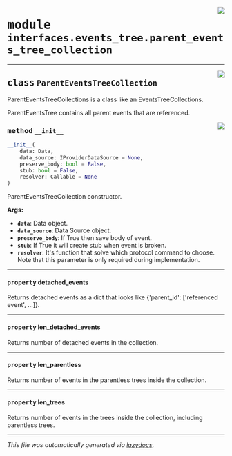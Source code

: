 <!-- markdownlint-disable -->

<a href="../../th2_data_services/interfaces/events_tree/parent_events_tree_collection.py#L0"><img align="right" style="float:right;" src="https://img.shields.io/badge/-source-cccccc?style=flat-square"></a>

# <kbd>module</kbd> `interfaces.events_tree.parent_events_tree_collection`






---

<a href="../../th2_data_services/interfaces/events_tree/parent_events_tree_collection.py#L25"><img align="right" style="float:right;" src="https://img.shields.io/badge/-source-cccccc?style=flat-square"></a>

## <kbd>class</kbd> `ParentEventsTreeCollection`
ParentEventsTreeCollections is a class like an EventsTreeCollections. 

ParentEventsTree contains all parent events that are referenced. 

<a href="../../th2_data_services/interfaces/events_tree/parent_events_tree_collection.py#L31"><img align="right" style="float:right;" src="https://img.shields.io/badge/-source-cccccc?style=flat-square"></a>

### <kbd>method</kbd> `__init__`

```python
__init__(
    data: Data,
    data_source: IProviderDataSource = None,
    preserve_body: bool = False,
    stub: bool = False,
    resolver: Callable = None
)
```

ParentEventsTreeCollection constructor. 



**Args:**
 
 - <b>`data`</b>:  Data object. 
 - <b>`data_source`</b>:  Data Source object. 
 - <b>`preserve_body`</b>:  If True then save body of event. 
 - <b>`stub`</b>:  If True it will create stub when event is broken. 
 - <b>`resolver`</b>:  It's function that solve which protocol command to choose.  Note that this parameter is only required during implementation. 


---

#### <kbd>property</kbd> detached_events

Returns detached events as a dict that looks like {'parent_id': ['referenced event', ...]}. 

---

#### <kbd>property</kbd> len_detached_events

Returns number of detached events in the collection. 

---

#### <kbd>property</kbd> len_parentless

Returns number of events in the parentless trees inside the collection. 

---

#### <kbd>property</kbd> len_trees

Returns number of events in the trees inside the collection, including parentless trees. 






---

_This file was automatically generated via [lazydocs](https://github.com/ml-tooling/lazydocs)._
